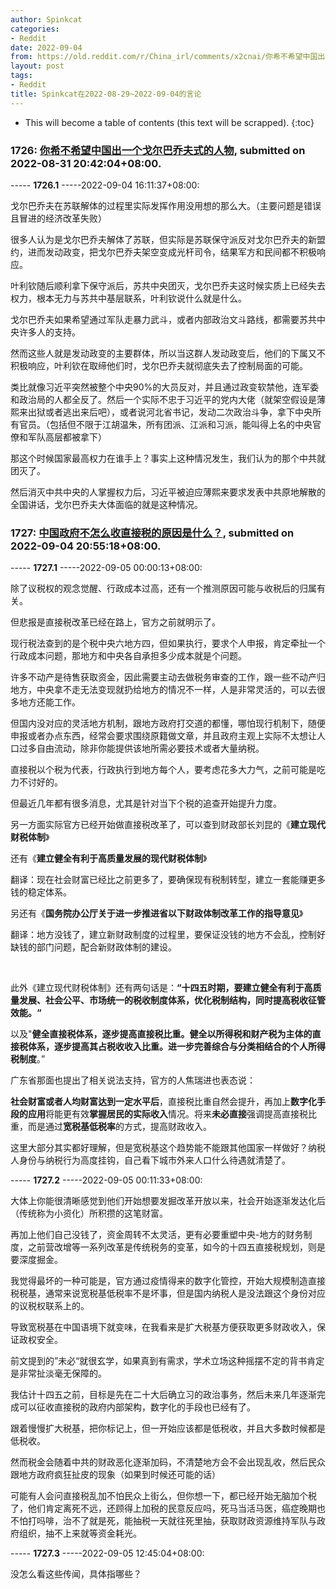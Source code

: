 ```yaml
---
author: Spinkcat
categories:
- Reddit
date: 2022-09-04
from: https://old.reddit.com/r/China_irl/comments/x2cnai/你希不希望中国出一个戈尔巴乔夫式的人物/
layout: post
tags:
- Reddit
title: Spinkcat在2022-08-29~2022-09-04的言论
---
```


* This will become a table of contents (this text will be scrapped).
{:toc}

### 1726: [你希不希望中国出一个戈尔巴乔夫式的人物](https://old.reddit.com/r/China_irl/comments/x2cnai/你希不希望中国出一个戈尔巴乔夫式的人物/), submitted on 2022-08-31 20:42:04+08:00.

----- __1726.1__ -----2022-09-04 16:11:37+08:00:

戈尔巴乔夫在苏联解体的过程里实际发挥作用没用想的那么大。（主要问题是错误且冒进的经济改革失败）

很多人认为是戈尔巴乔夫解体了苏联，但实际是苏联保守派反对戈尔巴乔夫的新盟约，进而发动政变，把戈尔巴乔夫架空变成光杆司令，结果军方和民间都不积极响应。

叶利钦随后顺利拿下保守派后，苏共中央团灭，戈尔巴乔夫这时候实质上已经失去权力，根本无力与苏共中基层联系，叶利钦说什么就是什么。

戈尔巴乔夫如果希望通过军队走暴力武斗，或者内部政治文斗路线，都需要苏共中央许多人的支持。

然而这些人就是发动政变的主要群体，所以当这群人发动政变后，他们的下属又不积极响应，叶利钦在取缔他们时，戈尔巴乔夫就彻底失去了控制局面的可能。

类比就像习近平突然被整个中央90%的大员反对，并且通过政变软禁他，连军委和政治局的人都全反了。然后一个实际不忠于习近平的党内大佬（就架空假设是薄熙来出狱或者逃出来后吧），或者说河北省书记，发动二次政治斗争，拿下中央所有官员。（包括但不限于江胡温朱，所有团派、江派和习派，能叫得上名的中央官僚和军队高层都被拿下）

那这个时候国家最高权力在谁手上？事实上这种情况发生，我们认为的那个中共就团灭了。

然后消灭中共中央的人掌握权力后，习近平被迫应薄熙来要求发表中共原地解散的全国讲话，戈尔巴乔夫大体面临的就是这种情况。

### 1727: [中国政府不怎么收直接税的原因是什么？](https://old.reddit.com/r/China_irl/comments/x5mbrp/中国政府不怎么收直接税的原因是什么/), submitted on 2022-09-04 20:55:18+08:00.

----- __1727.1__ -----2022-09-05 00:00:13+08:00:

除了议税权的观念觉醒、行政成本过高，还有一个推测原因可能与收税后的归属有关。

但悲报是直接税改革已经在路上，官方之前就明示了。

现行税法查到的是个税中央六地方四，但如果执行，要求个人申报，肯定牵扯一个行政成本问题，那地方和中央各自承担多少成本就是个问题。

许多不动产是待售获取资金，因此需要主动去做税务审查的工作，跟一些不动产归地方，中央拿不走无法变现就扔给地方的情况不一样，人是非常灵活的，可以去很多地方还能工作。

但国内没对应的灵活地方机制，跟地方政府打交道的都懂，哪怕现行机制下，随便申报或者办点东西，经常会要求围绕原籍做文章，并且政府主观上实际不太想让人口过多自由流动，除非你能提供该地所需必要技术或者大量纳税。

直接税以个税为代表，行政执行到地方每个人，要考虑花多大力气，之前可能是吃力不讨好的。

但最近几年都有很多消息，尤其是针对当下个税的追查开始提升力度。

另一方面实际官方已经开始做直接税改革了，可以查到财政部长刘昆的《**建立现代财税体制**》

还有《**建立健全有利于高质量发展的现代财税体制**》

翻译：现在社会财富已经比之前更多了，要确保现有税制转型，建立一套能赚更多钱的稳定体系。

另还有《**国务院办公厅关于进一步推进省以下财政体制改革工作的指导意见**》

翻译：地方没钱了，建立新财政制度的过程里，要保证没钱的地方不会乱，控制好缺钱的部门问题，配合新财政体制的建设。

&#x200B;

此外《建立现代财税体制》还有两句话是：**“十四五时期，要建立健全有利于高质量发展、社会公平、市场统一的税收制度体系，优化税制结构，同时提高税收征管效能。“**

以及"**健全直接税体系，逐步提高直接税比重。健全以所得税和财产税为主体的直接税体系，逐步提高其占税收收入比重。进一步完善综合与分类相结合的个人所得税制度**。”

广东省那面也提出了相关说法支持，官方的人焦瑞进也表态说：

**社会财富或者人均财富达到一定水平后**，直接税比重自然会提升，再加上**数字化手段的应用**将能更有效**掌握居民的实际收入**情况。将来**未必直接**强调提高直接税比重，而是通过**宽税基低税率**的方式，提高财政收入。

这里大部分其实都好理解，但是宽税基这个趋势能不能跟其他国家一样做好？纳税人身份与纳税行为高度挂钩，自己看下城市外来人口什么待遇就清楚了。

----- __1727.2__ -----2022-09-05 00:11:33+08:00:

大体上你能很清晰感觉到他们开始想要发掘改革开放以来，社会开始逐渐发达化后（传统称为小资化）所积攒的这笔财富。

再加上他们自己没钱了，资金周转不太灵活，更有必要重塑中央-地方的财务制度，之前营改增等一系列改革是传统税务的变革，如今的十四五直接税规划，则是要深度掘金。

我觉得最坏的一种可能是，官方通过疫情得来的数字化管控，开始大规模制造直接税税基，通常来说宽税基低税率不是坏事，但是国内纳税人是没法跟这个身份对应的议税权联系上的。

导致宽税基在中国语境下就变味，在我看来是扩大税基方便获取更多财政收入，保证政权安全。

前文提到的”未必“就很玄学，如果真到有需求，学术立场这种摇摆不定的背书肯定是非常扯淡毫无保障的。

我估计十四五之前，目标是先在二十大后确立习的政治事务，然后未来几年逐渐完成可以征收直接税的政府内部架构，数字化的手段也已经有了。

跟着慢慢扩大税基，把你标记上，但一开始应该都是低税收，并且大多数时候都是低税收。

然而税金会随着中共的财政恶化逐渐加码，不清楚地方会不会出现乱收，然后民众跟地方政府疯狂扯皮的现象（如果到时候还可能的话）

可能有人会问直接税乱加不怕民众上街么，但你想一下，都已经开始无脑加个税了，他们肯定离死不远，还顾得上加税的民意反应吗，死马当活马医，癌症晚期也不怕打吗啡，治不了就是死，能抽税一天就往死里抽，获取财政资源维持军队与政府组织，抽不上来就等资金耗光。

----- __1727.3__ -----2022-09-05 12:45:04+08:00:

没怎么看这些传闻，具体指哪些？

